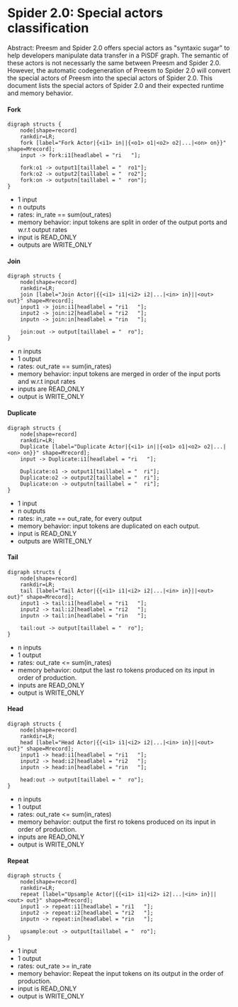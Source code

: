Spider 2.0: Special actors classification
=================

Abstract: Preesm and Spider 2.0 offers special actors as "syntaxic sugar" to help developers
manipulate data transfer in a PiSDF graph. The semantic of these actors is not necessarly the
same between Preesm and Spider 2.0. However, the automatic codegeneration of Preesm to Spider 2.0 
will convert the special actors of Preesm into the special actors of Spider 2.0.
This document lists the special actors of Spider 2.0 and their expected runtime and memory behavior.


#### Fork

```graphviz
digraph structs {
	node[shape=record]
    rankdir=LR;
	fork [label="Fork Actor|{<i1> in||{<o1> o1|<o2> o2|...|<on> on}}" shape=Mrecord];
	input -> fork:i1[headlabel = "ri   "];
    
	fork:o1 -> output1[taillabel = "  ro1"];
    fork:o2 -> output2[taillabel = "  ro2"];
    fork:on -> outputn[taillabel = "  ron"];
}
```

*    1 input
*    n outputs
*    rates: in_rate == sum(out_rates)
*    memory behavior: input tokens are split in order of the output ports and w.r.t output rates
*    input is READ_ONLY
*    outputs are WRITE_ONLY

#### Join

```graphviz
digraph structs {
	node[shape=record]
    rankdir=LR;
	join [label="Join Actor|{{<i1> i1|<i2> i2|...|<in> in}||<out> out}" shape=Mrecord];
	input1 -> join:i1[headlabel = "ri1   "];
	input2 -> join:i2[headlabel = "ri2   "];
	inputn -> join:in[headlabel = "rin   "];
    
	join:out -> output[taillabel = "  ro"];
}
```

*    n inputs
*    1 output
*    rates: out_rate == sum(in_rates)
*    memory behavior: input tokens are merged in order of the input ports and w.r.t input rates
*    inputs are READ_ONLY
*    output is WRITE_ONLY

#### Duplicate

```graphviz
digraph structs {
	node[shape=record]
    rankdir=LR;
	Duplicate [label="Duplicate Actor|{<i1> in||{<o1> o1|<o2> o2|...|<on> on}}" shape=Mrecord];
	input -> Duplicate:i1[headlabel = "ri   "];
    
	Duplicate:o1 -> output1[taillabel = "  ri"];
    Duplicate:o2 -> output2[taillabel = "  ri"];
    Duplicate:on -> outputn[taillabel = "  ri"];
}
```

*    1 input
*    n outputs
*    rates: in_rate == out_rate, for every output
*    memory behavior: input tokens are duplicated on each output.
*    input is READ_ONLY
*    outputs are WRITE_ONLY

#### Tail

```graphviz
digraph structs {
	node[shape=record]
    rankdir=LR;
	tail [label="Tail Actor|{{<i1> i1|<i2> i2|...|<in> in}||<out> out}" shape=Mrecord];
	input1 -> tail:i1[headlabel = "ri1   "];
	input2 -> tail:i2[headlabel = "ri2   "];
	inputn -> tail:in[headlabel = "rin   "];
    
	tail:out -> output[taillabel = "  ro"];
}
```

*    n inputs
*    1 output
*    rates: out_rate <= sum(in_rates)
*    memory behavior: output the last ro tokens produced on its input in order of production.
*    inputs are READ_ONLY
*    output is WRITE_ONLY

#### Head

```graphviz
digraph structs {
	node[shape=record]
    rankdir=LR;
	head [label="Head Actor|{{<i1> i1|<i2> i2|...|<in> in}||<out> out}" shape=Mrecord];
	input1 -> head:i1[headlabel = "ri1   "];
	input2 -> head:i2[headlabel = "ri2   "];
	inputn -> head:in[headlabel = "rin   "];
    
	head:out -> output[taillabel = "  ro"];
}
```

*    n inputs
*    1 output
*    rates: out_rate <= sum(in_rates)
*    memory behavior: output the first ro tokens produced on its input in order of production.
*    inputs are READ_ONLY
*    output is WRITE_ONLY


#### Repeat

```graphviz
digraph structs {
	node[shape=record]
    rankdir=LR;
	repeat [label="Upsample Actor|{{<i1> i1|<i2> i2|...|<in> in}||<out> out}" shape=Mrecord];
	input1 -> repeat:i1[headlabel = "ri1   "];
	input2 -> repeat:i2[headlabel = "ri2   "];
	inputn -> repeat:in[headlabel = "rin   "];
    
	upsample:out -> output[taillabel = "  ro"];
}
```

*    1 input
*    1 output
*    rates: out_rate >= in_rate
*    memory behavior: Repeat the input tokens on its output in the order of production.
*    input is READ_ONLY
*    output is WRITE_ONLY

